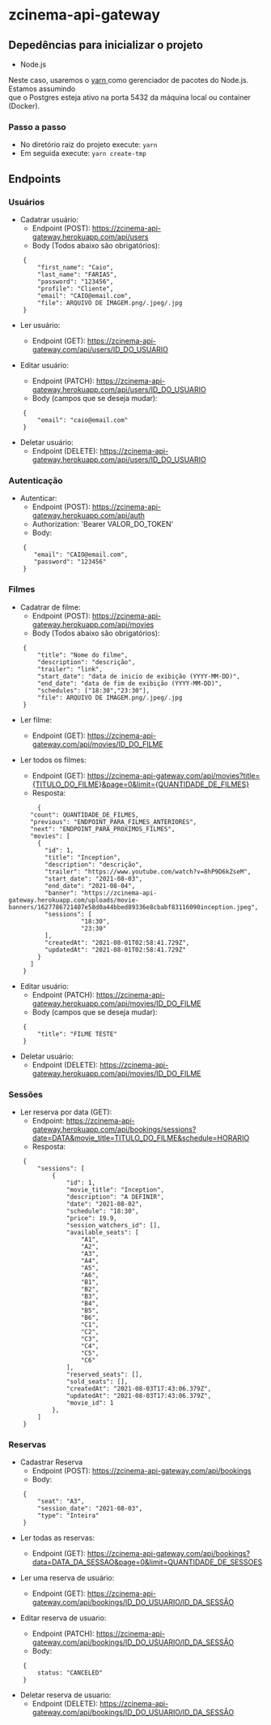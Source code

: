 # zcinema-api-gateway

## Depedências para inicializar o projeto
* Node.js

Neste caso, usaremos o [yarn ](https://yarnpkg.com/) como gerenciador de pacotes do Node.js. Estamos assumindo <br/> que o Postgres esteja ativo na porta 5432 da máquina local ou container (Docker).
### Passo a passo
* No diretório raiz do projeto execute:
`
yarn
`
* Em seguida execute:
`
yarn create-tmp
`
## Endpoints

### Usuários

* Cadatrar usuário:
    * Endpoint (POST): https://zcinema-api-gateway.herokuapp.com/api/users
    * Body (Todos abaixo são obrigatórios): 
```
    {
        "first_name": "Caio",
        "last_name": "FARIAS",
        "password": "123456",
        "profile": "Cliente",
        "email": "CAIO@email.com",
        "file": ARQUIVO DE IMAGEM.png/.jpeg/.jpg
    }
```
* Ler usuário:
    * Endpoint (GET): https://zcinema-api-gateway.com/api/users/ID_DO_USUARIO

* Editar usuário:
    * Endpoint (PATCH): https://zcinema-api-gateway.herokuapp.com/api/users/ID_DO_USUARIO
    * Body (campos que se deseja mudar): 
```
    {
	    "email": "caio@email.com"
    }
```
* Deletar usuário:
    * Endpoint (DELETE): https://zcinema-api-gateway.herokuapp.com/api/users/ID_DO_USUARIO

### Autenticação

* Autenticar:
    * Endpoint (POST): https://zcinema-api-gateway.herokuapp.com/api/auth
    * Authorization: 'Bearer VALOR_DO_TOKEN' 
    * Body: 
```
    {
       "email": "CAIO@email.com",
       "password": "123456"
    }
```
### Filmes

* Cadatrar de filme:
    * Endpoint (POST): https://zcinema-api-gateway.herokuapp.com/api/movies
    * Body (Todos abaixo são obrigatórios): 
```
	{
		"title": "Nome do filme",
		"description": "descrição",
		"trailer": "link",
		"start_date": "data de inicio de exibição (YYYY-MM-DD)",
		"end_date": "data de fim de exibição (YYYY-MM-DD)",
		"schedules": ["18:30","23:30"],
		"file": ARQUIVO DE IMAGEM.png/.jpeg/.jpg
 	}
```
* Ler filme:
    * Endpoint (GET): https://zcinema-api-gateway.com/api/movies/ID_DO_FILME

* Ler todos os filmes:
    * Endpoint (GET): https://zcinema-api-gateway.com/api/movies?title={TITULO_DO_FILME}&page=0&limit={QUANTIDADE_DE_FILMES}
    * Resposta:
```
	    {
	  "count": QUANTIDADE_DE_FILMES,
	  "previous": "ENDPOINT_PARA_FILMES_ANTERIORES",
	  "next": "ENDPOINT_PARA_PROXIMOS_FILMES",
	  "movies": [
	    {
	      "id": 1,
	      "title": "Inception",
	      "description": "descrição",
	      "trailer": "https://www.youtube.com/watch?v=8hP9D6kZseM",
	      "start_date": "2021-08-03",
	      "end_date": "2021-08-04",
	      "banner": "https://zcinema-api-gateway.herokuapp.com/uploads/movie-banners/1627786721407e58d0a44bbed89336e8cbabf83116090inception.jpeg",
	      "sessions": [
					"18:30",
					"23:30"
	      ],
	      "createdAt": "2021-08-01T02:58:41.729Z",
	      "updatedAt": "2021-08-01T02:58:41.729Z"
	    }
	  ]
	}
```

* Editar usuário:
    * Endpoint (PATCH): https://zcinema-api-gateway.herokuapp.com/api/movies/ID_DO_FILME
    * Body (campos que se deseja mudar): 
```
    {
	    "title": "FILME TESTE"
    }
```
* Deletar usuário:
    * Endpoint (DELETE): https://zcinema-api-gateway.herokuapp.com/api/movies/ID_DO_FILME

### Sessões

* Ler reserva por data (GET):
	* Endpoint: https://zcinema-api-gateway.herokuapp.com/api/bookings/sessions?date=DATA&movie_title=TITULO_DO_FILME&schedule=HORARIO
	* Resposta:
```
	{
		"sessions": [
			{
				"id": 1,
				"movie_title": "Inception",
				"description": "A DEFINIR",
				"date": "2021-08-02",
				"schedule": "18:30",
				"price": 19.9,
				"session_watchers_id": [],
				"available_seats": [
					"A1",
					"A2",
					"A3",
					"A4",
					"A5",
					"A6",
					"B1",
					"B2",
					"B3",
					"B4",
					"B5",
					"B6",
					"C1",
					"C2",
					"C3",
					"C4",
					"C5",
					"C6"
				],
				"reserved_seats": [],
				"sold_seats": [],
				"createdAt": "2021-08-03T17:43:06.379Z",
				"updatedAt": "2021-08-03T17:43:06.379Z",
				"movie_id": 1
			},
		]
	}
```

### Reservas
* Cadastrar Reserva
	* Endpoint (POST):  https://zcinema-api-gateway.com/api/bookings
	* Body:
```
	{
		"seat": "A3",
		"session_date": "2021-08-03",
		"type": "Inteira"
	}
```
* Ler todas as reservas:
	* Endpoint (GET): https://zcinema-api-gateway.com/api/bookings?data=DATA_DA_SESSAO&page=0&limit=QUANTIDADE_DE_SESSOES
	 
* Ler uma reserva de usuário:
	* Endpoint (GET): https://zcinema-api-gateway.com/api/bookings/ID_DO_USUARIO/ID_DA_SESSÂO

* Editar reserva de usuario:
	* Endpoint (PATCH):  https://zcinema-api-gateway.com/api/bookings/ID_DO_USUARIO/ID_DA_SESSÂO
	* Body:
```
	{
		status: "CANCELED"
	}
```
* Deletar reserva de usuario:
	* Endpoint (DELETE): https://zcinema-api-gateway.com/api/bookings/ID_DO_USUARIO/ID_DA_SESSÂO
